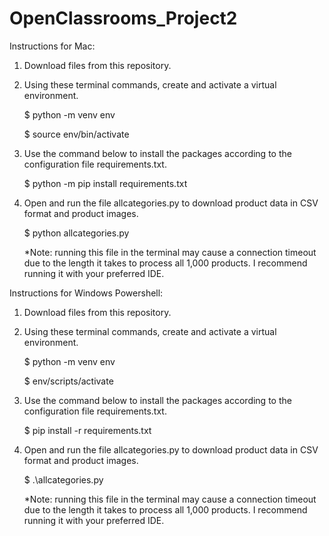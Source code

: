 # OpenClassrooms_Project2
Instructions for Mac:
1. Download files from this repository.
2. Using these terminal commands, create and activate a virtual environment.

    $ python -m venv env
   
   $ source env/bin/activate
3. Use the command below to install the packages according to the configuration file requirements.txt.

    $ python -m pip install requirements.txt
4. Open and run the file allcategories.py to download product data in CSV format and product images.
 
   $  python allcategories.py

    *Note: running this file in the terminal may cause a connection timeout due to the length it takes to process all 1,000 products. I recommend running it with your preferred IDE.

Instructions for Windows Powershell:
1. Download files from this repository.
2. Using these terminal commands, create and activate a virtual environment.

    $ python -m venv env
   
   $ env/scripts/activate
3. Use the command below to install the packages according to the configuration file requirements.txt.

    $ pip install -r requirements.txt
4. Open and run the file allcategories.py to download product data in CSV format and product images.
 
   $  .\allcategories.py

   *Note: running this file in the terminal may cause a connection timeout due to the length it takes to process all 1,000 products. I recommend running it with your preferred IDE.
